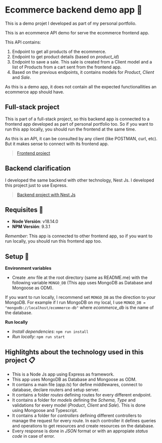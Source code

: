 # Ecommerce backend demo app 🚀

This is a demo projet I developed as part of my personal portfolio.

This is an ecommerce API demo for serve the ecommerce frontend app.

This API contains:

1) Endpoint to get all products of the ecommerce.
2) Endpoint to get product details (based on _product_id_)
3) Endpoint to save a sale. This sale is created from a Client model and a list of Products from a cart sent from the frontend app.
4) Based on the previous endpoints, it contains models for _Product_, _Client_ and _Sale_.

As this is a demo app, it does not contain all the expected functionallities an ecommerce app should have.

## Full-stack project

This is part of a full-stack project, so this backend app is connected to a frontend app developed as part of personal portfolio too. So if you want to run this app locally, you should run the frontend at the same time.

As this is an API, it can be consulted by any client (like POSTMAN, curl, etc). But it makes sense to connect with its frontend app.

> [Frontend project](https://github.com/leoBravoRain/ecommerce-frontend)

## Backend clarification

I developed the same backend with other technology, Nest Js. I developed this project just to use Express.

> [Backend project with Nest Js](https://github.com/leoBravoRain/ecommerce-backend-nest-js)

## Requisites 🔌

- **Node Versión**: v18.14.0
- **NPM Versión**: 9.3.1

_Remember_: This app is connected to other frontend app, so if you want to run locally, you should run this frontend app too.

## Setup 🚀

**Environment variables**
- Create .env file at the root directory (same as README.me) with the following variable `MONGO_DB` (This app uses MongoDB as Database and Mongoose as ODM).

If you want to run locally, I recommend set `MONGO_DB` as the direction to your MongoDB. For example if I run MongoDB on my local, I use `MONGO_DB = "mongodb://localhost/ecommerce-db"` where _ecommerce_db_ is the name of the database. 


**Run locally**

- _Install dependencies_: `npm run install`
- _Run locally_: `npm run start`

## Highlitghts about the technology used in this project 📋

 - This is a Node Js app using Express as framework.
 - This app uses MongoDB as Database and Mongoose as ODM. 
 - It contains a main file (_app.ts_) for define middlewares, connect to database, declare routers and setup server.
 - It contains a folder _routes_ defining routes for every different endpoint.
 - It contains a folder for _models_ defining the _Schema_, _Type_ and validations for every model (_Product_, _Client_ and _Sale_). This is done using Mongoose and Typescript.
 - It contains a folder for _controllers_ defining different controllers to manage the request for every route. In each controller it defines queries and operations to get resources and create resources on the database.
 - Every response is done in _JSON_ format or with an appropiate _status code_ in case of error.
